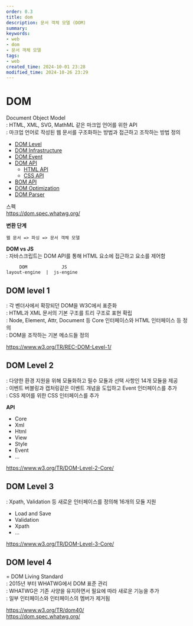 ```yaml
---
order: 0.3
title: dom
description: 문서 객체 모델 (DOM)
summary:
keywords:
- web
- dom
- 문서 객체 모델
tags:
- web
created_time: 2024-10-01 23:28
modified_time: 2024-10-26 23:29
---
```


# DOM
Document Object Model  
: HTML, XML, SVG, MathML 같은 마크업 언어를 위한 API  
: 마크업 언어로 작성된 웹 문서를 구조화하는 방법과 접근하고 조작하는 방법 정의  

- [DOM Level](#dom-level-1)
- [DOM Infrastructure](./dom-infrastructure.md)
- [DOM Event](./dom-event.md)
- [DOM API](./api-dom/index.md)
  - [HTML API](./api-dom/index.md)
  - [CSS API](./api-dom/index.md)
- [BOM API](./api-dom/index.md)
- [DOM Optimization](./dom-optimization.md)
- [DOM Parser](./dom-parser.md)


스펙  
https://dom.spec.whatwg.org/   


**변환 단계**
```
웹 문서 => 파싱 => 문서 객체 모델
```


**DOM vs JS**  
: 자바스크립트는 DOM API를 통해 HTML 요소에 접근하고 요소를 제어함  

```
     DOM             JS
layout-engine  |  js-engine
```



## DOM level 1
: 각 벤더사에서 확장되던 DOM을 W3C에서 표준화  
: HTML과 XML 문서의 기본 구조를 트리 구조로 표현 확립  
: Node, Element, Attr, Document 등 Core 인터페이스와 HTML 인터페이스 등 정의  
: DOM을 조작하는 기본 메소드들 정의  

https://www.w3.org/TR/REC-DOM-Level-1/



## DOM Level 2
: 다양한 환경 지원을 위해 모듈화하고 필수 모듈과 선택 사항인 14개 모듈을 제공  
: 이벤트 버블링과 캡처링같은 이벤트 개념을 도입하고 Event 인터페이스를 추가  
: CSS 제어를 위한 CSS 인터페이스를 추가  

**API**
- Core
- Xml
- Html
- View
- Style
- Event
- ...

https://www.w3.org/TR/DOM-Level-2-Core/



## DOM Level 3
: Xpath, Validation 등 새로운 인터페이스를 정의해 16개의 모듈 지원  

- Load and Save
- Validation
- Xpath
- ...

https://www.w3.org/TR/DOM-Level-3-Core/



## DOM level 4
= DOM Living Standard  
: 2015년 부터 WHATWG에서 DOM 표준 관리  
: WHATWG은 기존 사양을 유지하면서 필요에 따라 새로운 기능을 추가  
: 일부 인터페이스와 인터페이스의 멤버가 제거됨   

https://www.w3.org/TR/dom40/   
https://dom.spec.whatwg.org/   